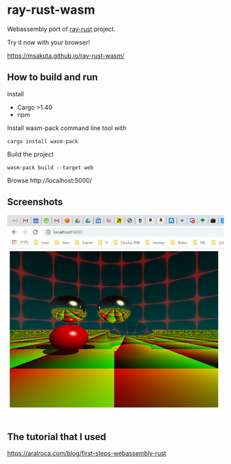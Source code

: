 # ray-rust-wasm

Webassembly port of [ray-rust](https://github.com/msakuta/ray-rust) project.

Try it now with your browser!

https://msakuta.github.io/ray-rust-wasm/

## How to build and run

Install

* Cargo >1.40
* npm

Install wasm-pack command line tool with

    cargo install wasm-pack

Build the project

    wasm-pack build --target web

Browse http://localhost:5000/

## Screenshots

![screenhot](images/screenshot00.jpg)

## The tutorial that I used

https://aralroca.com/blog/first-steps-webassembly-rust
